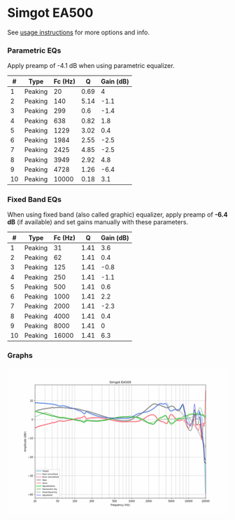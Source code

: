 # Simgot EA500
See [usage instructions](https://github.com/jaakkopasanen/AutoEq#usage) for more options and info.

### Parametric EQs
Apply preamp of -4.1 dB when using parametric equalizer.

|   # | Type    |   Fc (Hz) |    Q |   Gain (dB) |
|-----|---------|-----------|------|-------------|
|   1 | Peaking |        20 | 0.69 |         4   |
|   2 | Peaking |       140 | 5.14 |        -1.1 |
|   3 | Peaking |       299 | 0.6  |        -1.4 |
|   4 | Peaking |       638 | 0.82 |         1.8 |
|   5 | Peaking |      1229 | 3.02 |         0.4 |
|   6 | Peaking |      1984 | 2.55 |        -2.5 |
|   7 | Peaking |      2425 | 4.85 |        -2.5 |
|   8 | Peaking |      3949 | 2.92 |         4.8 |
|   9 | Peaking |      4728 | 1.26 |        -6.4 |
|  10 | Peaking |     10000 | 0.18 |         3.1 |

### Fixed Band EQs
When using fixed band (also called graphic) equalizer, apply preamp of **-6.4 dB** (if available) and set gains manually with these parameters.

|   # | Type    |   Fc (Hz) |    Q |   Gain (dB) |
|-----|---------|-----------|------|-------------|
|   1 | Peaking |        31 | 1.41 |         3.6 |
|   2 | Peaking |        62 | 1.41 |         0.4 |
|   3 | Peaking |       125 | 1.41 |        -0.8 |
|   4 | Peaking |       250 | 1.41 |        -1.1 |
|   5 | Peaking |       500 | 1.41 |         0.6 |
|   6 | Peaking |      1000 | 1.41 |         2.2 |
|   7 | Peaking |      2000 | 1.41 |        -2.3 |
|   8 | Peaking |      4000 | 1.41 |         0.4 |
|   9 | Peaking |      8000 | 1.41 |         0   |
|  10 | Peaking |     16000 | 1.41 |         6.3 |

### Graphs
![](./Simgot%20EA500.png)
